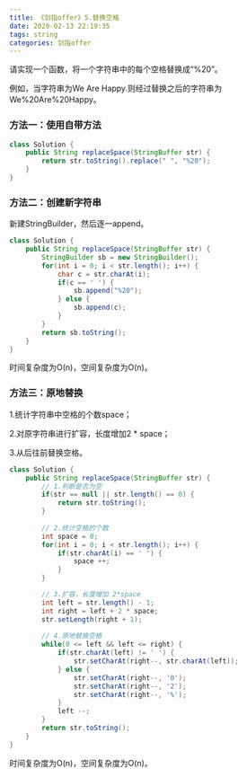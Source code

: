 ```yaml
---
title: 《剑指offer》5.替换空格
date: 2020-02-13 22:19:35
tags: string
categories: 剑指offer
---
```


请实现一个函数，将一个字符串中的每个空格替换成“%20”。

例如，当字符串为We Are Happy.则经过替换之后的字符串为We%20Are%20Happy。

<!--more-->

### 方法一：使用自带方法

```java
class Solution {
    public String replaceSpace(StringBuffer str) {
        return str.toString().replace(" ", "%20");
    }
}
```

### 方法二：创建新字符串

新建StringBuilder，然后逐一append。

```java
class Solution {
    public String replaceSpace(StringBuffer str) {
        StringBuilder sb = new StringBuilder();
        for(int i = 0; i < str.length(); i++) {
            char c = str.charAt(i);
            if(c == ' ') {
                sb.append("%20");
            } else {
                sb.append(c);
            }
        }
        return sb.toString();
    }
}
```

时间复杂度为O(n)，空间复杂度为O(n)。

### 方法三：原地替换

1.统计字符串中空格的个数space；

2.对原字符串进行扩容，长度增加2 * space；

3.从后往前替换空格。

```java
class Solution {
    public String replaceSpace(StringBuffer str) {
        // 1.判断是否为空
        if(str == null || str.length() == 0) {
            return str.toString();
        }
        
        // 2.统计空格的个数
        int space = 0;
        for(int i = 0; i < str.length(); i++) {
            if(str.charAt(i) == ' ') {
                space ++;
            }
        }

        // 3.扩容，长度增加 2*space
        int left = str.length() - 1;
        int right = left + 2 * space;
        str.setLength(right + 1);
        
        // 4.原地替换空格
        while(0 <= left && left <= right) {
            if(str.charAt(left) != ' ') {
                str.setCharAt(right--, str.charAt(left));
            } else {
                str.setCharAt(right--, '0');
                str.setCharAt(right--, '2');
                str.setCharAt(right--, '%');
            }
            left --;
        }
        return str.toString();
    }
}
```

时间复杂度为O(n)，空间复杂度为O(n)。